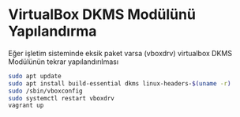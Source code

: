 # VirtualBox DKMS Modülünü Yapılandırma

Eğer işletim sisteminde eksik paket varsa (vboxdrv) virtualbox DKMS Modülünün tekrar yapılandırılması

```bash
sudo apt update
sudo apt install build-essential dkms linux-headers-$(uname -r)
sudo /sbin/vboxconfig
sudo systemctl restart vboxdrv
vagrant up
```
